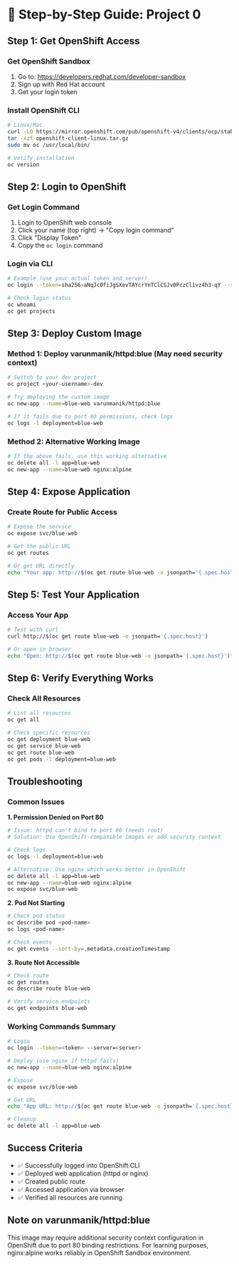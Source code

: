 # 📖 **Step-by-Step Guide: Project 0**

## **Step 1: Get OpenShift Access**

### **Get OpenShift Sandbox**
1. Go to: https://developers.redhat.com/developer-sandbox
2. Sign up with Red Hat account
3. Get your login token

### **Install OpenShift CLI**
```bash
# Linux/Mac
curl -LO https://mirror.openshift.com/pub/openshift-v4/clients/ocp/stable/openshift-client-linux.tar.gz
tar -xzf openshift-client-linux.tar.gz
sudo mv oc /usr/local/bin/

# Verify installation
oc version
```

## **Step 2: Login to OpenShift**

### **Get Login Command**
1. Login to OpenShift web console
2. Click your name (top right) → "Copy login command"
3. Click "Display Token"
4. Copy the `oc login` command

### **Login via CLI**
```bash
# Example (use your actual token and server)
oc login --token=sha256~aNqJc0fiJgSXevTAYcrYnTClCSJv0PczCl1vz4h3-qY --server=https://api.rm3.7wse.p1.openshiftapps.com:6443

# Check login status
oc whoami
oc get projects
```

## **Step 3: Deploy Custom Image**

### **Method 1: Deploy varunmanik/httpd:blue (May need security context)**
```bash
# Switch to your dev project
oc project <your-username>-dev

# Try deploying the custom image
oc new-app --name=blue-web varunmanik/httpd:blue

# If it fails due to port 80 permissions, check logs
oc logs -l deployment=blue-web
```

### **Method 2: Alternative Working Image**
```bash
# If the above fails, use this working alternative
oc delete all -l app=blue-web
oc new-app --name=blue-web nginx:alpine
```

## **Step 4: Expose Application**

### **Create Route for Public Access**
```bash
# Expose the service
oc expose svc/blue-web

# Get the public URL
oc get routes

# Or get URL directly
echo "Your app: http://$(oc get route blue-web -o jsonpath='{.spec.host}')"
```

## **Step 5: Test Your Application**

### **Access Your App**
```bash
# Test with curl
curl http://$(oc get route blue-web -o jsonpath='{.spec.host}')

# Or open in browser
echo "Open: http://$(oc get route blue-web -o jsonpath='{.spec.host}')"
```

## **Step 6: Verify Everything Works**

### **Check All Resources**
```bash
# List all resources
oc get all

# Check specific resources
oc get deployment blue-web
oc get service blue-web
oc get route blue-web
oc get pods -l deployment=blue-web
```

## **Troubleshooting**

### **Common Issues**

**1. Permission Denied on Port 80**
```bash
# Issue: httpd can't bind to port 80 (needs root)
# Solution: Use OpenShift-compatible images or add security context

# Check logs
oc logs -l deployment=blue-web

# Alternative: Use nginx which works better in OpenShift
oc delete all -l app=blue-web
oc new-app --name=blue-web nginx:alpine
oc expose svc/blue-web
```

**2. Pod Not Starting**
```bash
# Check pod status
oc describe pod <pod-name>
oc logs <pod-name>

# Check events
oc get events --sort-by=.metadata.creationTimestamp
```

**3. Route Not Accessible**
```bash
# Check route
oc get routes
oc describe route blue-web

# Verify service endpoints
oc get endpoints blue-web
```

### **Working Commands Summary**
```bash
# Login
oc login --token=<token> --server=<server>

# Deploy (use nginx if httpd fails)
oc new-app --name=blue-web nginx:alpine

# Expose
oc expose svc/blue-web

# Get URL
echo "App URL: http://$(oc get route blue-web -o jsonpath='{.spec.host}')"

# Cleanup
oc delete all -l app=blue-web
```

## **Success Criteria**
- ✅ Successfully logged into OpenShift CLI
- ✅ Deployed web application (httpd or nginx)
- ✅ Created public route
- ✅ Accessed application via browser
- ✅ Verified all resources are running

## **Note on varunmanik/httpd:blue**
This image may require additional security context configuration in OpenShift due to port 80 binding restrictions. For learning purposes, nginx:alpine works reliably in OpenShift Sandbox environment.
